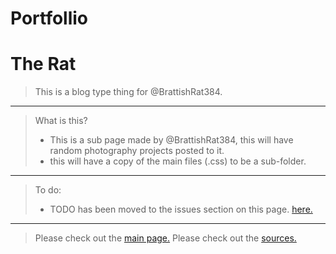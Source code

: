#   Portfollio
#   The Rat
> This is a blog type thing for @BrattishRat384.
---
> What is this?
> - This is a sub page made by @BrattishRat384, this will have random photography projects posted to it.
> - this will have a copy of the main files (.css) to be a sub-folder.
---
> To do:
> - TODO has been moved to the issues section on this page. <a href="https://github.com/BrattishRat384/TheRat/issues" target="_blank">here.</a>
---
> Please check out the <a href="https://brattishrat384.xyz/" target="_blank">main page.</a>
> Please check out the <a href="https://brattishrat384.xyz/misc/sources.txt" target="_blank">sources.</a>